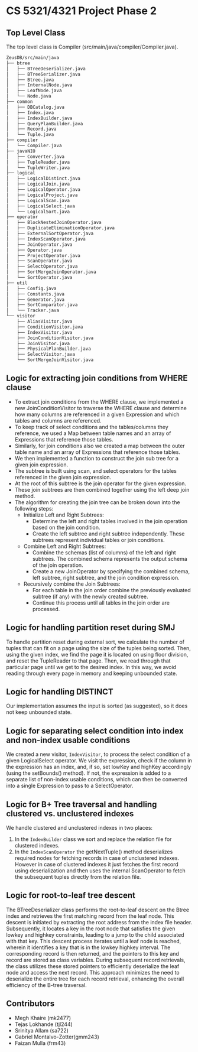 # CS 5321/4321 Project Phase 2

## Top Level Class

The top level class is Compiler (src/main/java/compiler/Compiler.java).

```markdown
ZeusDB/src/main/java
├── btree
│   ├── BTreeDeserializer.java
│   ├── BTreeSerializer.java
│   ├── Btree.java
│   ├── InternalNode.java
│   ├── LeafNode.java
│   └── Node.java
├── common
│   ├── DBCatalog.java
│   ├── Index.java
│   ├── IndexBuilder.java
│   ├── QueryPlanBuilder.java
│   ├── Record.java
│   └── Tuple.java
├── compiler
│   └── Compiler.java
├── javaNIO
│   ├── Converter.java
│   ├── TupleReader.java
│   └── TupleWriter.java
├── logical
│   ├── LogicalDistinct.java
│   ├── LogicalJoin.java
│   ├── LogicalOperator.java
│   ├── LogicalProject.java
│   ├── LogicalScan.java
│   ├── LogicalSelect.java
│   └── LogicalSort.java
├── operator
│   ├── BlockNestedJoinOperator.java
│   ├── DuplicateEliminationOperator.java
│   ├── ExternalSortOperator.java
│   ├── IndexScanOperator.java
│   ├── JoinOperator.java
│   ├── Operator.java
│   ├── ProjectOperator.java
│   ├── ScanOperator.java
│   ├── SelectOperator.java
│   ├── SortMergeJoinOperator.java
│   └── SortOperator.java
├── util
│   ├── Config.java
│   ├── Constants.java
│   ├── Generator.java
│   ├── SortComparator.java
│   └── Tracker.java
└── visitor
    ├── AliasVisitor.java
    ├── ConditionVisitor.java
    ├── IndexVisitor.java
    ├── JoinConditionVisitor.java
    ├── JoinVisitor.java
    ├── PhysicalPlanBuilder.java
    ├── SelectVisitor.java
    └── SortMergeJoinVisitor.java


```

## Logic for extracting join conditions from WHERE clause

- To extract join conditions from the WHERE clause, we implemented a new JoinConditionVisitor to traverse the WHERE clause and determine how many columns are referenced in a given Expression and which tables and columns are referenced.
- To keep track of select conditions and the tables/columns they reference, we used a Map between table names and an array of Expressions that reference those tables.
- Similarly, for join conditions also we created a map between the outer table name and an array of Expressions that reference those tables.
- We then implemented a function to construct the join sub tree for a given join expression.
- The subtree is built using scan, and select operators for the tables referenced in the given join expression.
- At the root of this subtree is the join operator for the given expression.
- These join subtrees are then combined together using the left deep join method.
- The algorithm for creating the join tree can be broken down into the following steps:
  - Initialize Left and Right Subtrees:
    - Determine the left and right tables involved in the join operation based on the join condition.
    - Create the left subtree and right subtree independently. These subtrees represent individual tables or join conditions.
  - Combine Left and Right Subtrees:
    - Combine the schemas (list of columns) of the left and right subtrees. The combined schema represents the output schema of the join operation.
    - Create a new JoinOperator by specifying the combined schema, left subtree, right subtree, and the join condition expression.
  - Recursively combine the Join Subtrees:
    - For each table in the join order combine the previously evaluated subtree (if any) with the newly created subtree.
    - Continue this process until all tables in the join order are processed.

## Logic for handling partition reset during SMJ

To handle partition reset during external sort, we calculate the number of tuples that can fit on a page using the size of the tuples being sorted. Then, using the given index, we find the page it is located on using floor division, and reset the TupleReader to that page. Then, we read through that particular page until we get to the desired index. In this way, we avoid reading through every page in memory and keeping unbounded state.

## Logic for handling DISTINCT

Our implementation assumes the input is sorted (as suggested), so it does not keep unbounded state.

## Logic for separating select condition into index and non-index usable conditions

We created a new visitor, `IndexVisitor`, to process the select condition of a given LogicalSelect operator. We visit the expression, check if the column in the expression has an index, and, if so, set lowKey and highKey accordingly (using the setBounds() method). If not, the expression is added to a separate list of non-index usable conditions, which can then be converted into a single Expression to pass to a SelectOperator.

## Logic for B+ Tree traversal and handling clustered vs. unclustered indexes

We handle clustered and unclustered indexes in two places:

1. In the `IndexBuilder` class we sort and replace the relation file for clustered indexes.
2. In the `IndexScanOperator` the getNextTuple() method deserializes required nodes for fetching records in case of unclustered indexes. However in case of clustered indexes it just fetches the first record using deserialization and then uses the internal ScanOperator to fetch the subsequent tuples directly from the relation file.

## Logic for root-to-leaf tree descent

The BTreeDeserializer class performs the root-to-leaf descent on the Btree index and retrieves the first matching record from the leaf node.
This descent is initiated by extracting the root address from the index file header.
Subsequently, it locates a key in the root node that satisfies the given lowkey and highkey constraints, leading to a jump to the child associated with that key.
This descent process iterates until a leaf node is reached, wherein it identifies a key that is in the lowkey highkey interval. The corresponding record is then returned, and the pointers to this key and record are stored as class variables.
During subsequent record retrievals, the class utilizes these stored pointers to efficiently deserialize the leaf node and access the next record. This approach minimizes the need to deserialize the entire tree for each record retrieval, enhancing the overall efficiency of the B-tree traversal.

## Contributors

- Megh Khaire (mk2477)
- Tejas Lokhande (tjl244)
- Srinitya Allam (sa722)
- Gabriel Montalvo-Zotter(gmm243)
- Faizan Mulla (frm43)
